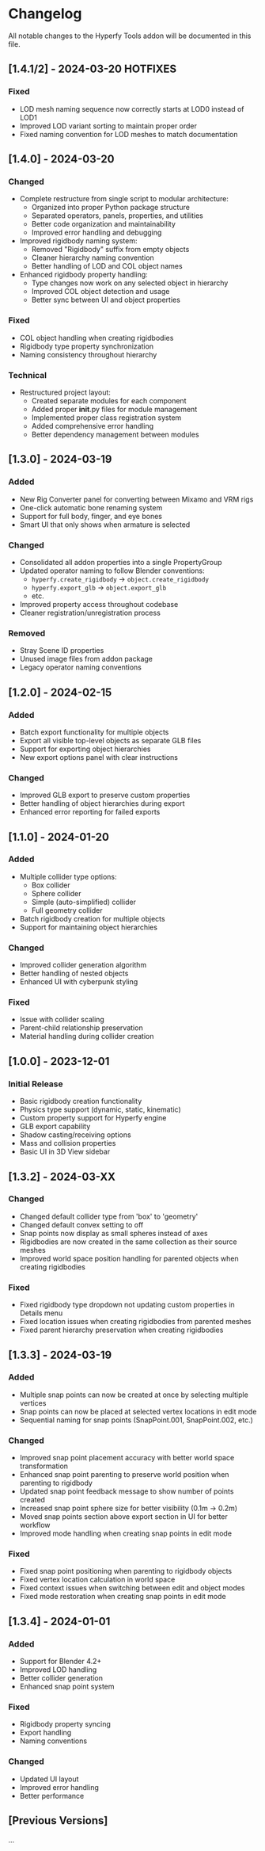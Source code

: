 # Changelog

All notable changes to the Hyperfy Tools addon will be documented in this file.

## [1.4.1/2] - 2024-03-20 HOTFIXES

### Fixed
- LOD mesh naming sequence now correctly starts at LOD0 instead of LOD1
- Improved LOD variant sorting to maintain proper order
- Fixed naming convention for LOD meshes to match documentation

## [1.4.0] - 2024-03-20

### Changed
- Complete restructure from single script to modular architecture:
  - Organized into proper Python package structure
  - Separated operators, panels, properties, and utilities
  - Better code organization and maintainability
  - Improved error handling and debugging
- Improved rigidbody naming system:
  - Removed "Rigidbody" suffix from empty objects
  - Cleaner hierarchy naming convention
  - Better handling of LOD and COL object names
- Enhanced rigidbody property handling:
  - Type changes now work on any selected object in hierarchy
  - Improved COL object detection and usage
  - Better sync between UI and object properties

### Fixed
- COL object handling when creating rigidbodies
- Rigidbody type property synchronization
- Naming consistency throughout hierarchy

### Technical
- Restructured project layout:
  - Created separate modules for each component
  - Added proper __init__.py files for module management
  - Implemented proper class registration system
  - Added comprehensive error handling
  - Better dependency management between modules

## [1.3.0] - 2024-03-19

### Added
- New Rig Converter panel for converting between Mixamo and VRM rigs
- One-click automatic bone renaming system
- Support for full body, finger, and eye bones
- Smart UI that only shows when armature is selected

### Changed
- Consolidated all addon properties into a single PropertyGroup
- Updated operator naming to follow Blender conventions:
  - `hyperfy.create_rigidbody` → `object.create_rigidbody`
  - `hyperfy.export_glb` → `object.export_glb`
  - etc.
- Improved property access throughout codebase
- Cleaner registration/unregistration process

### Removed
- Stray Scene ID properties
- Unused image files from addon package
- Legacy operator naming conventions

## [1.2.0] - 2024-02-15

### Added
- Batch export functionality for multiple objects
- Export all visible top-level objects as separate GLB files
- Support for exporting object hierarchies
- New export options panel with clear instructions

### Changed
- Improved GLB export to preserve custom properties
- Better handling of object hierarchies during export
- Enhanced error reporting for failed exports

## [1.1.0] - 2024-01-20

### Added
- Multiple collider type options:
  - Box collider
  - Sphere collider
  - Simple (auto-simplified) collider
  - Full geometry collider
- Batch rigidbody creation for multiple objects
- Support for maintaining object hierarchies

### Changed
- Improved collider generation algorithm
- Better handling of nested objects
- Enhanced UI with cyberpunk styling

### Fixed
- Issue with collider scaling
- Parent-child relationship preservation
- Material handling during collider creation

## [1.0.0] - 2023-12-01

### Initial Release
- Basic rigidbody creation functionality
- Physics type support (dynamic, static, kinematic)
- Custom property support for Hyperfy engine
- GLB export capability
- Shadow casting/receiving options
- Mass and collision properties
- Basic UI in 3D View sidebar

## [1.3.2] - 2024-03-XX

### Changed
- Changed default collider type from 'box' to 'geometry'
- Changed default convex setting to off
- Snap points now display as small spheres instead of axes
- Rigidbodies are now created in the same collection as their source meshes
- Improved world space position handling for parented objects when creating rigidbodies

### Fixed
- Fixed rigidbody type dropdown not updating custom properties in Details menu
- Fixed location issues when creating rigidbodies from parented meshes
- Fixed parent hierarchy preservation when creating rigidbodies

## [1.3.3] - 2024-03-19

### Added
- Multiple snap points can now be created at once by selecting multiple vertices
- Snap points can now be placed at selected vertex locations in edit mode
- Sequential naming for snap points (SnapPoint.001, SnapPoint.002, etc.)

### Changed
- Improved snap point placement accuracy with better world space transformation
- Enhanced snap point parenting to preserve world position when parenting to rigidbody
- Updated snap point feedback message to show number of points created
- Increased snap point sphere size for better visibility (0.1m → 0.2m)
- Moved snap points section above export section in UI for better workflow
- Improved mode handling when creating snap points in edit mode

### Fixed
- Fixed snap point positioning when parenting to rigidbody objects
- Fixed vertex location calculation in world space
- Fixed context issues when switching between edit and object modes
- Fixed mode restoration when creating snap points in edit mode

## [1.3.4] - 2024-01-01

### Added
- Support for Blender 4.2+
- Improved LOD handling
- Better collider generation
- Enhanced snap point system

### Fixed
- Rigidbody property syncing
- Export handling
- Naming conventions

### Changed
- Updated UI layout
- Improved error handling
- Better performance

## [Previous Versions]
... 